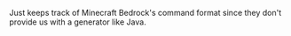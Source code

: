 Just keeps track of Minecraft Bedrock's command format since they don't provide us with a generator like Java.